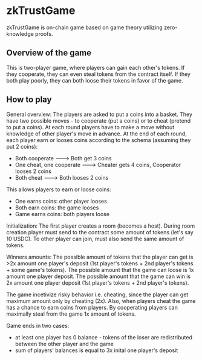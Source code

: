 # zkTrustGame
zkTrustGame is on-chain game based on game theory utilizing zero-knowledge proofs.

## Overview of the game
This is two-player game, where players can gain each other's tokens. If they cooperate, they can even steal tokens from the contract itself. If they both play poorly, they can both loose their tokens in favor of the game.

## How to play
General overview: The players are asked to put a coins into a basket. They have two possible moves - to cooperate (put a coins) or to cheat (pretend to put a coins). At each round players have to make a move without knowledge of other player's move in advance. At the end of each round, each player earn or looses coins according to the schema (assuming they put 2 coins):
- Both cooperate ---> Both get 3 coins
- One cheat, one cooperate ---> Cheater gets 4 coins, Cooperator looses 2 coins
- Both cheat ---> Both looses 2 coins

This allows players to earn or loose coins:
- One earns coins: other player looses
- Both earn coins: the game looses
- Game earns coins: both players loose

Initialization: The first player creates a room (becomes a host). During room creation player must send to the contract some amount of tokens (let's say 10 USDC). To other player can join, must also send the same amount of tokens.

Winners amounts: The possible amount of tokens that the player can get is >2x amount one player's deposit (1st player's tokens + 2nd player's tokens + some game's tokens). The possible amount that the game can loose is 1x amount one player deposit. The possible amount that the game can win is 2x amount one player deposit (1st player's tokens + 2nd player's tokens).

The game incetivize risky behavior i.e. cheating, since the player can get maximum amount only by cheating (2x). Also, when players cheat the game has a chance to earn coins from players. By cooperating players can maximally steal from the game 1x amount of tokens.

Game ends in two cases:
- at least one player has 0 balance - tokens of the loser are redistributed between the other player and the game
- sum of players' balances is equal to 3x inital one player's deposit